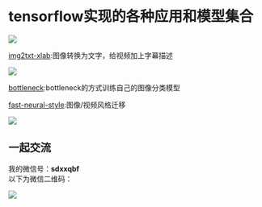 
# tensorflow实现的各种应用和模型集合
![](https://raw.githubusercontent.com/Qinbf/tf-model-zoo/master/README_IMG/01.jpg)


[img2txt-xlab](https://github.com/Qinbf/tf-model-zoo/tree/master/im2txt-xlab):图像转换为文字，给视频加上字幕描述

![](https://raw.githubusercontent.com/Qinbf/tf-model-zoo/master/im2txt-xlab/README_IMG/%E5%9B%BE%E7%89%879.png)

[bottleneck](https://github.com/Qinbf/tf-model-zoo/tree/master/bottleneck):bottleneck的方式训练自己的图像分类模型

[fast-neural-style](https://github.com/Qinbf/tf-model-zoo/tree/master/fast-neural-style):图像/视频风格迁移

![](https://raw.githubusercontent.com/Qinbf/tf-model-zoo/master/fast-neural-style/img/results/res.gif)

## 一起交流
我的微信号：**sdxxqbf**  
以下为微信二维码：

![](https://raw.githubusercontent.com/Qinbf/tf-model-zoo/master/README_IMG/02.GIF)
